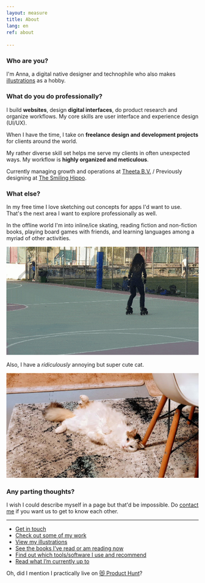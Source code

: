 ```yaml
---
layout: measure
title: About
lang: en
ref: about

---
```

### Who are you?

I'm Anna, a digital native designer and technophile who also makes [illustrations](/{{page.lang}}/graphics) as a hobby.

### What do you do professionally?

I build **websites**, design **digital interfaces**, do product research and organize workflows. My core skills are user interface and experience design (UI/UX).

When I have the time, I take on **freelance design and development projects** for clients around the world.

My rather diverse skill set helps me serve my clients in often unexpected ways. My workflow is **highly organized and meticulous**.

Currently managing growth and operations at [Theeta B.V.](https://theeta.nl) / Previously designing at [The Smiling Hippo](https://thesmilinghippo.com).

### What else?

In my free time I love sketching out concepts for apps I'd want to use. That's the next area I want to explore professionally as well.

In the offline world I'm into inline/ice skating, reading fiction and non-fiction books, playing board games with friends, and learning languages among a myriad of other activities.

![Me doing a simple but cool looking trick on inline skates](/assets/skate-circle-2.gif)

Also, I have a _ridiculously_ annoying but super cute cat.

![My fluffy white cat laying on her back looking at the camera](/assets/hioni.jpg "Hionitsa")

### Any parting thoughts?

I wish I could describe myself in a page but that'd be impossible. Do [contact me](/{{page.lang}}/contact) if you want us to get to know each other.

***

* [Get in touch](/{{page.lang}}/contact)
* [Check out some of my work](/{{page.lang}})
* [View my illustrations](/{{page.lang}}/graphics)
* [See the books I’ve read or am reading now](/reading)
* [Find out which tools/software I use and recommend](/tools)
* [Read what I’m currently up to](/now)

Oh, did I mention I practically live on [😻 Product Hunt](https://www.producthunt.com/@anna_0x)?